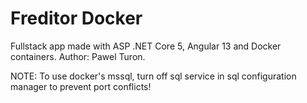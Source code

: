 # Freditor Docker

Fullstack app made with ASP .NET Core 5, Angular 13 and Docker containers.
Author: Pawel Turon.

NOTE: To use docker's mssql, turn off sql service in sql configuration manager to prevent port conflicts!
